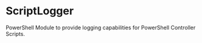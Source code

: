 # ScriptLogger
PowerShell Module to provide logging capabilities for PowerShell Controller Scripts.
